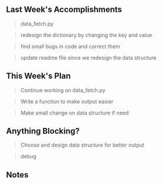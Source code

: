 ## Last Week's Accomplishments

> data_fetch.py

> redesign the dictionary by changing the key and value

> find small bugs in code and correct them

> update readme file since we redesign the data structure

## This Week's Plan

> Continue working on data_fetch.py

> Write a function to make output easier

> Make small change on data structure if need

## Anything Blocking?

> Choose and design data structure for better output

> debug

## Notes
